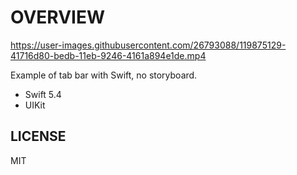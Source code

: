 # OVERVIEW

https://user-images.githubusercontent.com/26793088/119875129-41716d80-bedb-11eb-9246-4161a894e1de.mp4

Example of tab bar with Swift, no storyboard.

- Swift 5.4
- UIKit

## LICENSE

MIT
